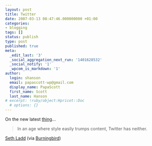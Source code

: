 ```yaml
---
layout: post
title: Twitter
date: 2007-03-13 08:47:46.000000000 +01:00
categories:
- blogging
tags: []
status: publish
type: post
published: true
meta:
  _edit_last: '3'
  _social_aggregation_next_run: '1401628532'
  _social_notify: '1'
  _wpcom_is_markdown: '1'
author:
  login: shanson
  email: papascott-wp@gmail.com
  display_name: PapaScott
  first_name: Scott
  last_name: Hanson
# excerpt: !ruby/object:Hpricot::Doc
  # options: {}
---
```

<p>On the new latest <a href="http://twitter.com/">thing</a>...</p>
<blockquote><p>
  In an age where style easily trumps content, Twitter has neither.
</p></blockquote>
<p><a href="http://www.semergence.com/2007/03/12/twitter-is-dumb/">Seth Ladd</a> (via <a href="http://burningbird.net/fooflah/pastel-fruit-flavored-marshmallows/">Burningbird</a>)</p>
